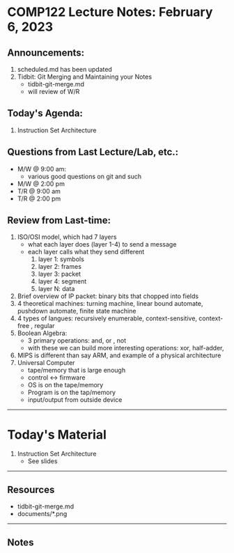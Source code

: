 # COMP122 Lecture Notes: February 6, 2023

## Announcements:
   1. scheduled.md has been updated
   1. Tidbit: Git Merging and Maintaining your Notes
      - tidbit-git-merge.md
      - will review of W/R

## Today's Agenda:
   1. Instruction Set Architecture 


## Questions from Last Lecture/Lab, etc.:
   * M/W @ 9:00 am:
     - various good questions on git and such
   * M/W @ 2:00 pm
   * T/R @ 9:00 am
   * T/R @ 2:00 pm


## Review from Last-time:
   1. ISO/OSI model, which had 7 layers
      - what each layer does (layer 1-4) to send a message
      - each layer calls what they send different
        1. layer 1: symbols
        1. layer 2: frames
        1. layer 3: packet
        1. layer 4: segment
        1. layer N: data
   1. Brief overview of IP packet: binary bits that chopped into fields
   1. 4 theoretical machines:  turning machine, linear bound automate, pushdown automate, finite state machine
   1. 4 types of langues: recursively enumerable, context-sensitive, context-free , regular
   1. Boolean Algebra: 
      - 3 primary operations:  and, or , not
      - with these we can build more interesting operations: xor, half-adder,   
   1. MIPS is different than say ARM, and example of a physical architecture
   1. Universal Computer
      - tape/memory that is large enough
      - control <-> firmware
      - OS is on the tape/memory
      - Program is on the tap/memory
      - input/output from outside device
      

---
# Today's Material
  1. Instruction Set Architecture
     - See slides

---
## Resources
  - tidbit-git-merge.md
  - documents/\*.png

---
## Notes
<!-- This section is for students to place their notes -->


